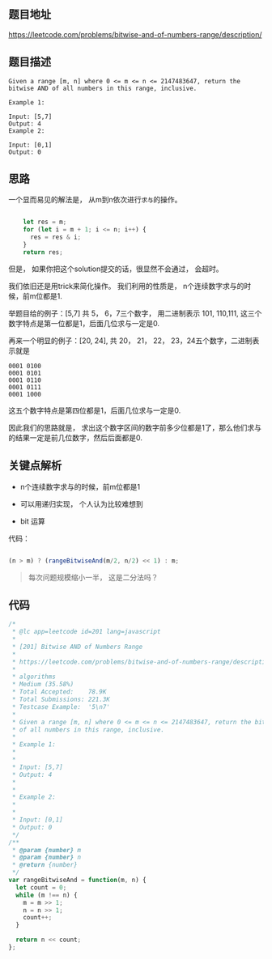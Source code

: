 
## 题目地址
https://leetcode.com/problems/bitwise-and-of-numbers-range/description/

## 题目描述

```
Given a range [m, n] where 0 <= m <= n <= 2147483647, return the bitwise AND of all numbers in this range, inclusive.

Example 1:

Input: [5,7]
Output: 4
Example 2:

Input: [0,1]
Output: 0

```

## 思路

一个显而易见的解法是， 从m到n依次进行`求与`的操作。

```js

    let res = m;
    for (let i = m + 1; i <= n; i++) {
      res = res & i;
    }
    return res;

```

但是， 如果你把这个solution提交的话，很显然不会通过， 会超时。

我们依旧还是用trick来简化操作。  我们利用的性质是， n个连续数字求与的时候，前m位都是1.

举题目给的例子：[5,7] 共 5， 6，7三个数字， 用二进制表示 101, 110,111,
这三个数字特点是第一位都是1，后面几位求与一定是0.

再来一个明显的例子：[20, 24], 共 20， 21， 22， 23，24五个数字，二进制表示就是

```
0001 0100
0001 0101
0001 0110
0001 0111
0001 1000
```

这五个数字特点是第四位都是1，后面几位求与一定是0.

因此我们的思路就是， 求出这个数字区间的数字前多少位都是1了，那么他们求与的结果一定是前几位数字，然后后面都是0.


## 关键点解析


- n个连续数字求与的时候，前m位都是1

- 可以用递归实现， 个人认为比较难想到

- bit 运算

代码：

```js

(n > m) ? (rangeBitwiseAnd(m/2, n/2) << 1) : m;

```

> 每次问题规模缩小一半， 这是二分法吗？

## 代码

```js
/*
 * @lc app=leetcode id=201 lang=javascript
 *
 * [201] Bitwise AND of Numbers Range
 *
 * https://leetcode.com/problems/bitwise-and-of-numbers-range/description/
 *
 * algorithms
 * Medium (35.58%)
 * Total Accepted:    78.9K
 * Total Submissions: 221.3K
 * Testcase Example:  '5\n7'
 *
 * Given a range [m, n] where 0 <= m <= n <= 2147483647, return the bitwise AND
 * of all numbers in this range, inclusive.
 *
 * Example 1:
 *
 *
 * Input: [5,7]
 * Output: 4
 *
 *
 * Example 2:
 *
 *
 * Input: [0,1]
 * Output: 0
 */
/**
 * @param {number} m
 * @param {number} n
 * @return {number}
 */
var rangeBitwiseAnd = function(m, n) {
  let count = 0;
  while (m !== n) {
    m = m >> 1;
    n = n >> 1;
    count++;
  }

  return n << count;
};

```
